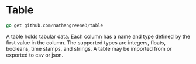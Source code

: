 # Table

```go
go get github.com/nathangreene3/table
```

A table holds tabular data. Each column has a name and type defined by the first value in the column. The supported types are integers, floats, booleans, time stamps, and strings. A table may be imported from or exported to csv or json.
